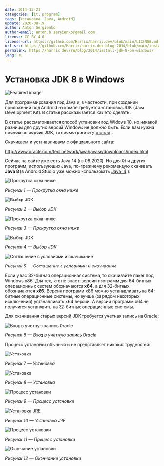 ```yaml
---
date: 2014-12-21
categories: [it, program]
tags: [Установка, Java, Android]
update: 2020-08-19
author: Anton Sergienko
author-email: anton.b.sergienko@gmail.com
license: CC BY 4.0
license-url: https://github.com/Harrix/harrix.dev/blob/main/LICENSE.md
url-src: https://github.com/Harrix/harrix.dev-blog-2014/blob/main/install-jdk-8-on-windows/install-jdk-8-on-windows.md
permalink: https://harrix.dev/ru/blog/2014/install-jdk-8-on-windows/
lang: ru
---
```


# Установка JDK 8 в Windows

![Featured image](featured-image.svg)

Для программирования под Java и, в частности, при создании приложений под Android на компе требуется установка JDK (Java Development Kit). В статье рассказывается как это сделать.

В статье рассматривается способ установки под Widows 10, но никакой разницы для других версий Windows не должно быть. Если вам нужна последняя версия JDK, то посмотрите эту [статью](https://github.com/Harrix/harrix.dev-blog-2019/blob/main/install-jdk-on-windows/install-jdk-on-windows.md) <!-- https://harrix.dev/ru/blog/2019/install-jdk-on-windows/ -->.

Скачиваем и устанавливаем с официального сайта:

<http://www.oracle.com/technetwork/java/javase/downloads/index.html>

Сейчас на сайте уже есть Java 14 (на 08.2020). Но для Qt и других программ, использующих Java, по-прежнему рекомендую скачивать **Java 8** (в Android Studio уже можно использовать [Java 14](https://github.com/Harrix/harrix.dev-blog-2019/blob/main/install-jdk-on-windows/install-jdk-on-windows.md) <!-- https://harrix.dev/ru/blog/2019/install-jdk-on-windows/ -->):

![Прокрутка окна ниже](img/download_01.png)

_Рисунок 1 — Прокрутка окна ниже_

![Выбор JDK](img/download_02.png)

_Рисунок 2 — Выбор JDK_

![Прокрутка окна ниже](img/download_03.png)

_Рисунок 3 — Прокрутка окна ниже_

![Выбор JDK](img/download_04.png)

_Рисунок 4 — Выбор JDK_

![Соглашение с условиями и скачивание](img/download_05.png)

_Рисунок 5 — Соглашение с условиями и скачивание_

Если у вас 32-битная операционная система, то скачивайте пакет под Windows x86. Для тех, кто не знает: версии программ для 64-битных операционных систем обозначаются **x64**, а для 32-битных обозначаются **x86**. Версии программ x86 можно устанавливать на 64-битные операционные системы, но лучше (за рядом некоторых исключений) устанавливать x64 версии. А версии программ x64 не получится установить на 32-битные операционные системы.

Для скачивания старых версий JDK требуется учетная запись на Oracle:

![Вход в учетную запись Oracle](img/download_06.png)

_Рисунок 6 — Вход в учетную запись Oracle_

Процесс установки обычный и не представляет никаких трудностей:

![Установка](img/install_01.png)

_Рисунок 7 — Установка_

![Установка](img/install_02.png)

_Рисунок 8 — Установка_

![Процесс установки](img/install_03.png)

_Рисунок 9 — Процесс установки_

![Установка JRE](img/install_04.png)

_Рисунок 10 — Установка JRE_

![Процесс установки](img/install_05.png)

_Рисунок 11 — Процесс установки_

![Окончание установки](img/install_06.png)

_Рисунок 12 — Окончание установки_
